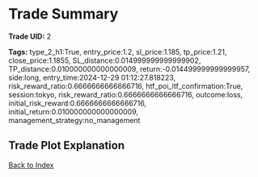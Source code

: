 # Trade Summary

**Trade UID:** 2 

**Tags:** type_2_h1:True, entry_price:1.2, sl_price:1.185, tp_price:1.21, close_price:1.1855, SL_distance:0.014999999999999902, TP_distance:0.010000000000000009, return:-0.014499999999999957, side:long, entry_time:2024-12-29 01:12:27.818223, risk_reward_ratio:0.6666666666666716, htf_poi_ltf_confirmation:True, session:tokyo, risk_reward_ratio:0.6666666666666716, outcome:loss, initial_risk_reward:0.6666666666666716, initial_return:0.010000000000000009, management_strategy:no_management

## Trade Plot Explanation


[Back to Index](index.md)
